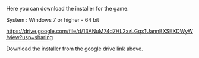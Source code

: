 Here you can download the installer for the game.



System : Windows 7 or higher - 64 bit

https://drive.google.com/file/d/13ANuM74d7HL2xzLGqx1UannBXSEXDWyW/view?usp=sharing

Download the installer from the google drive link above.
